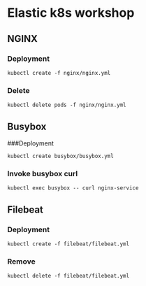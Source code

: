 # Elastic k8s workshop

## NGINX
### Deployment
```
kubectl create -f nginx/nginx.yml
```
### Delete
```
kubectl delete pods -f nginx/nginx.yml
```

## Busybox
###Deployment
```
kubectl create busybox/busybox.yml
```

### Invoke busybox curl
```
kubectl exec busybox -- curl nginx-service
```

## Filebeat

### Deployment
```
kubectl create -f filebeat/filebeat.yml
```

### Remove
```
kubectl delete -f filebeat/filebeat.yml
```
